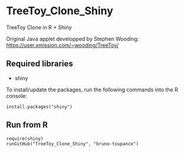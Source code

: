 # TreeToy_Clone_Shiny
TreeToy Clone in R + Shiny

Original Java applet developped by Stephen Wooding: https://user.xmission.com/~wooding/TreeToy/


## Required libraries
- shiny

To install/update the packages, run the following commands into the R console:
```{r }
install.packages("shiny")
```


## Run from R
```{r }
require(shiny)
runGitHub("TreeToy_Clone_Shiny", "bruno-toupance")
```
